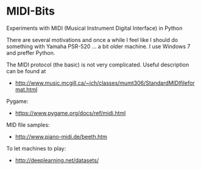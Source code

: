 # MIDI-Bits
Experiments with MIDI (Musical Instrument Digital Interface) in Python

There are several motivations and once a while I feel like I should do
something with Yamaha PSR-520 ... a bit older machine. I use Windows 7
and preffer Python.

The MIDI protocol (the basic) is not very complicated. Useful description
can be found at 
* http://www.music.mcgill.ca/~ich/classes/mumt306/StandardMIDIfileformat.html
 
Pygame:
* https://www.pygame.org/docs/ref/midi.html

MID file samples:
* http://www.piano-midi.de/beeth.htm

To let machines to play:
* http://deeplearning.net/datasets/

